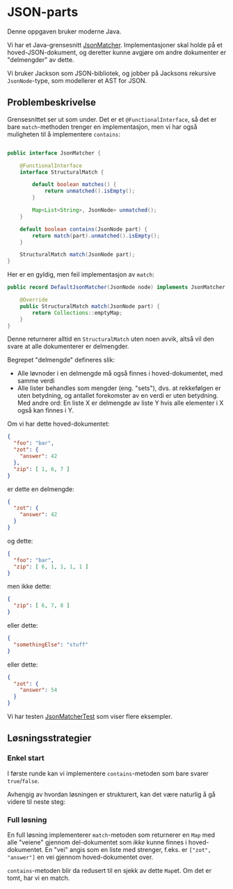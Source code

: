 # JSON-parts

Denne oppgaven bruker moderne Java.

Vi har et Java-grensesnitt [JsonMatcher](src/main/java/no/scienta/jsonparts/JsonMatcher.java).
Implementasjoner skal holde på et hoved-JSON-dokument, og deretter kunne avgjøre om andre
dokumenter er "delmengder" av dette.

Vi bruker Jackson som JSON-bibliotek, og jobber på Jacksons rekursive `JsonNode`-type, som modellerer et 
AST for JSON. 

## Problembeskrivelse

Grensesnittet ser ut som under.  Det er et `@FunctionalInterface`, så det er bare `match`-methoden 
trenger en implementasjon, men vi har også muligheten til å implementere `contains`:

```java

public interface JsonMatcher {

    @FunctionalInterface
    interface StructuralMatch {

        default boolean matches() {
            return unmatched().isEmpty();
        }

        Map<List<String>, JsonNode> unmatched();
    }

    default boolean contains(JsonNode part) {
        return match(part).unmatched().isEmpty();
    }

    StructuralMatch match(JsonNode part);
}
```
Her er en gyldig, men feil implementasjon av `match`:
```java
public record DefaultJsonMatcher(JsonNode node) implements JsonMatcher {

    @Override
    public StructuralMatch match(JsonNode part) {
        return Collections::emptyMap;
    }
}
```
Denne returnerer alltid en `StructuralMatch` uten noen avvik, altså vil den svare at
alle dokumenterer er delmengder.

Begrepet "delmengde" defineres slik: 

* Alle løvnoder i en delmengde må også finnes i hoved-dokumentet, med samme verdi
* Alle lister behandles som mengder (eng. "sets"), dvs. at rekkefølgen er uten 
  betydning, og antallet forekomster av en verdi er uten betydning.  Med andre ord: 
  En liste X er delmengde av liste Y hvis alle elementer i X også kan finnes i Y.

Om vi har dette hoved-dokumentet:
```json
{
  "foo": "bar", 
  "zot": {
    "answer": 42
  },
  "zip": [ 1, 6, 7 ]
}
```
er dette en delmengde:
```json
{
  "zot": {
    "answer": 42
  }
}
```
og dette:
```json
{
  "foo": "bar", 
  "zip": [ 6, 1, 1, 1, 1 ]
}
```
men ikke dette:
```json
{
  "zip": [ 6, 7, 8 ]
}
```
eller dette:
```json
{
  "somethingElse": "stuff"
}
```
eller dette:
```json
{
  "zot": {
    "answer": 54
  }
}
```
Vi har testen [JsonMatcherTest](src/test/java/no/scienta/jsonparts/JsonMatcherTest.java)
som viser flere eksempler. 

## Løsningsstrategier

### Enkel start

I første runde kan vi implementere `contains`-metoden som bare svarer 
`true`/`false`.

Avhengig av hvordan løsningen er strukturert, kan det være naturlig å gå
videre til neste steg: 

### Full løsning

En full løsning implementerer `match`-metoden som returnerer en `Map` med
alle "veiene" gjennom del-dokumentet som _ikke_ kunne finnes i hoved-dokumentet.
En "vei" angis som en liste med strenger, f.eks. er `["zot", "answer"]` en vei
gjennom hoved-dokumentet over.

`contains`-metoden blir da redusert til en sjekk av dette `Map`et.  Om det er
tomt, har vi en match.
